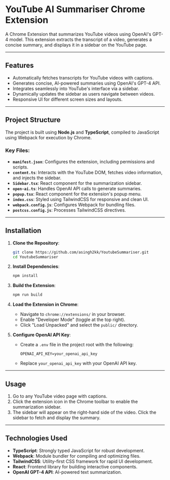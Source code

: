 # YouTube AI Summariser Chrome Extension

A Chrome Extension that summarizes YouTube videos using OpenAI's GPT-4 model. This extension extracts the transcript of a video, generates a concise summary, and displays it in a sidebar on the YouTube page.

---

## Features

- Automatically fetches transcripts for YouTube videos with captions.
- Generates concise, AI-powered summaries using OpenAI's GPT-4 API.
- Integrates seamlessly into YouTube's interface via a sidebar.
- Dynamically updates the sidebar as users navigate between videos.
- Responsive UI for different screen sizes and layouts.

---

## Project Structure

The project is built using **Node.js** and **TypeScript**, compiled to JavaScript using Webpack for execution by Chrome.

### Key Files:

- **`manifest.json`**: Configures the extension, including permissions and scripts.
- **`content.ts`**: Interacts with the YouTube DOM, fetches video information, and injects the sidebar.
- **`Sidebar.tsx`**: React component for the summarization sidebar.
- **`open-ai.ts`**: Handles OpenAI API calls to generate summaries.
- **`popup.tsx`**: React component for the extension's popup menu.
- **`index.css`**: Styled using TailwindCSS for responsive and clean UI.
- **`webpack.config.js`**: Configures Webpack for bundling files.
- **`postcss.config.js`**: Processes TailwindCSS directives.

---

## Installation

1. **Clone the Repository**:
   ```bash
   git clone https://github.com/asingh2kk/YoutubeSummariser.git
   cd YoutubeSummariser
   ```

2. **Install Dependencies**:
   ```bash
   npm install
   ```

3. **Build the Extension**:
   ```bash
   npm run build
   ```

4. **Load the Extension in Chrome**:
   - Navigate to `chrome://extensions/` in your browser.
   - Enable "Developer Mode" (toggle at the top right).
   - Click "Load Unpacked" and select the `public/` directory.

5. **Configure OpenAI API Key**:
   - Create a `.env` file in the project root with the following:
     ```
     OPENAI_API_KEY=your_openai_api_key
     ```
   - Replace `your_openai_api_key` with your OpenAI API key.

---

## Usage

1. Go to any YouTube video page with captions.
2. Click the extension icon in the Chrome toolbar to enable the summarization sidebar.
3. The sidebar will appear on the right-hand side of the video. Click the sidebar to fetch and display the summary.

---

## Technologies Used

- **TypeScript**: Strongly typed JavaScript for robust development.
- **Webpack**: Module bundler for compiling and optimizing files.
- **TailwindCSS**: Utility-first CSS framework for rapid UI development.
- **React**: Frontend library for building interactive components.
- **OpenAI GPT-4 API**: AI-powered text summarization.
